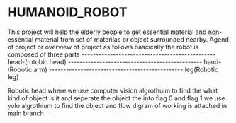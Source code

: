 # HUMANOID_ROBOT
This project will help the elderly people to get essential material and non- essential material from set of materilas or object surrounded nearby.
Agend of project or overview of project as follows
bascically the robot is composed of three parts 
 -----------------------------------------------   head-(rotobic head)
 -----------------------------------------------   hand-(Robotic arm)
  -----------------------------------------------  leg(Robotic leg)
  
  
  Robotic head 
  where we use computer vision algrothuim to find the what kind of object is it and seperate the object the into flag 0 and flag 1
  we use yolo algrothium to find the object and flow digram of working is attached in main branch 
  
